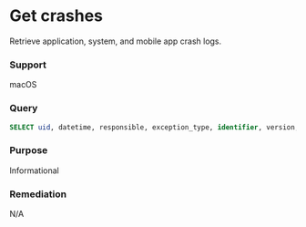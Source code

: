 # Get crashes

Retrieve application, system, and mobile app crash logs.

### Support
macOS

### Query
```sql
SELECT uid, datetime, responsible, exception_type, identifier, version, crash_path FROM users CROSS JOIN crashes USING (uid);
```
### Purpose
Informational

### Remediation
N/A